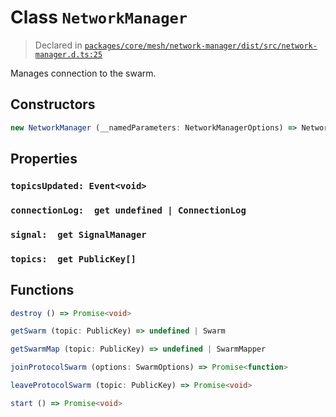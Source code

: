 # Class `NetworkManager`
> Declared in [`packages/core/mesh/network-manager/dist/src/network-manager.d.ts:25`]()


Manages connection to the swarm.

## Constructors
```ts
new NetworkManager (__namedParameters: NetworkManagerOptions) => NetworkManager
```

## Properties
### `topicsUpdated: Event<void>`
### `connectionLog:  get undefined | ConnectionLog`
### `signal:  get SignalManager`
### `topics:  get PublicKey[]`

## Functions
```ts
destroy () => Promise<void>
```
```ts
getSwarm (topic: PublicKey) => undefined | Swarm
```
```ts
getSwarmMap (topic: PublicKey) => undefined | SwarmMapper
```
```ts
joinProtocolSwarm (options: SwarmOptions) => Promise<function>
```
```ts
leaveProtocolSwarm (topic: PublicKey) => Promise<void>
```
```ts
start () => Promise<void>
```